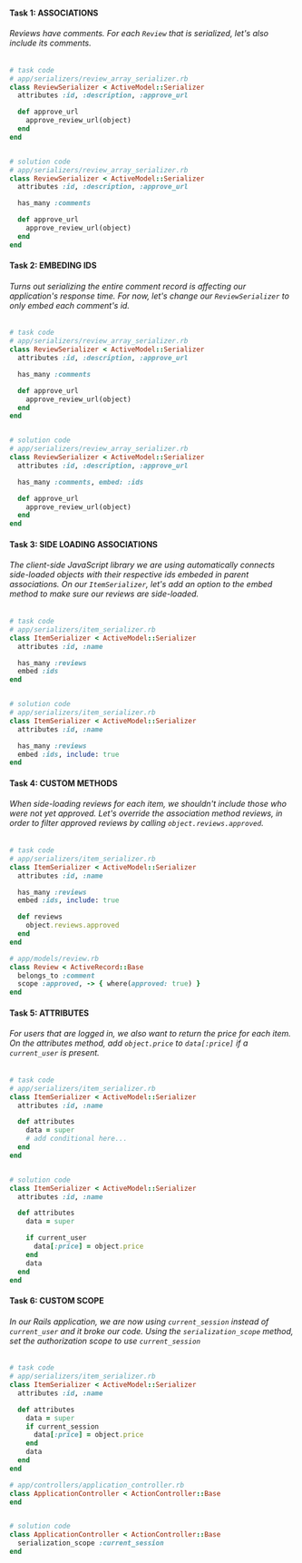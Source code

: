 #### Task 1: ASSOCIATIONS
###### Reviews have comments. For each `Review` that is serialized, let's also include its comments.

```ruby
# task code
# app/serializers/review_array_serializer.rb
class ReviewSerializer < ActiveModel::Serializer
  attributes :id, :description, :approve_url

  def approve_url
    approve_review_url(object)
  end
end


# solution code
# app/serializers/review_array_serializer.rb
class ReviewSerializer < ActiveModel::Serializer
  attributes :id, :description, :approve_url

  has_many :comments

  def approve_url
    approve_review_url(object)
  end
end
```

#### Task 2: EMBEDING IDS
###### Turns out serializing the entire comment record is affecting our application's response time. For now, let's change our `ReviewSerializer` to only embed each comment's id.

```ruby
# task code
# app/serializers/review_array_serializer.rb
class ReviewSerializer < ActiveModel::Serializer
  attributes :id, :description, :approve_url

  has_many :comments

  def approve_url
    approve_review_url(object)
  end
end


# solution code
# app/serializers/review_array_serializer.rb
class ReviewSerializer < ActiveModel::Serializer
  attributes :id, :description, :approve_url

  has_many :comments, embed: :ids

  def approve_url
    approve_review_url(object)
  end
end
```

#### Task 3: SIDE LOADING ASSOCIATIONS
###### The client-side JavaScript library we are using automatically connects side-loaded objects with their respective ids embeded in parent associations. On our `ItemSerializer`, let's add an option to the embed method to make sure our reviews are side-loaded.

```ruby
# task code
# app/serializers/item_serializer.rb
class ItemSerializer < ActiveModel::Serializer
  attributes :id, :name

  has_many :reviews
  embed :ids
end


# solution code
# app/serializers/item_serializer.rb
class ItemSerializer < ActiveModel::Serializer
  attributes :id, :name

  has_many :reviews
  embed :ids, include: true
end
```

#### Task 4: CUSTOM METHODS
###### When side-loading reviews for each item, we shouldn't include those who were not yet approved. Let's override the association method reviews, in order to filter approved reviews by calling `object.reviews.approved`.

```ruby
# task code
# app/serializers/item_serializer.rb
class ItemSerializer < ActiveModel::Serializer
  attributes :id, :name

  has_many :reviews
  embed :ids, include: true

  def reviews
    object.reviews.approved
  end
end

# app/models/review.rb
class Review < ActiveRecord::Base
  belongs_to :comment
  scope :approved, -> { where(approved: true) }
end
```

#### Task 5: ATTRIBUTES
###### For users that are logged in, we also want to return the price for each item. On the attributes method, add `object.price` to `data[:price]` if a `current_user` is present.

```ruby
# task code
# app/serializers/item_serializer.rb
class ItemSerializer < ActiveModel::Serializer
  attributes :id, :name

  def attributes
    data = super
    # add conditional here...
  end
end


# solution code
class ItemSerializer < ActiveModel::Serializer
  attributes :id, :name

  def attributes
    data = super

    if current_user
      data[:price] = object.price
    end
    data
  end
end
```

#### Task 6: CUSTOM SCOPE
###### In our Rails application, we are now using `current_session` instead of `current_user` and it broke our code. Using the `serialization_scope` method, set the authorization scope to use `current_session`

```ruby
# task code
# app/serializers/item_serializer.rb
class ItemSerializer < ActiveModel::Serializer
  attributes :id, :name

  def attributes
    data = super
    if current_session
      data[:price] = object.price
    end
    data
  end
end

# app/controllers/application_controller.rb
class ApplicationController < ActionController::Base
end


# solution code
class ApplicationController < ActionController::Base
  serialization_scope :current_session
end
```
